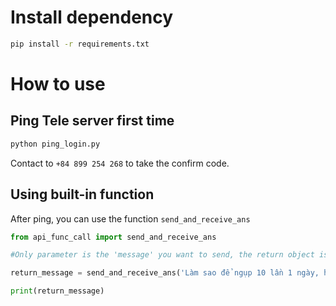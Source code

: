 # Install dependency
```bash
pip install -r requirements.txt
```

# How to use 

## Ping Tele server first time
```bash
python ping_login.py
```
Contact to `+84 899 254 268` to take the confirm code.

## Using built-in function
After ping, you can use the function `send_and_receive_ans`
```python
from api_func_call import send_and_receive_ans

#Only parameter is the 'message' you want to send, the return object is the reply of model

return_message = send_and_receive_ans('Làm sao để ngụp 10 lần 1 ngày, hãy nêu dẫn chứng từ Bùi Đức đến từ Bùi Xương Trạch.')

print(return_message)

```
